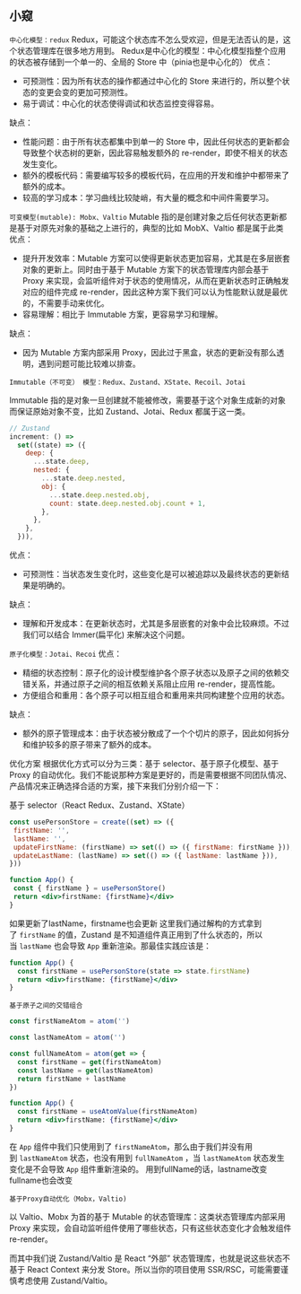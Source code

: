 

## 小窥

`中心化模型：redux`
Redux，可能这个状态库不怎么受欢迎，但是无法否认的是，这个状态管理库在很多地方用到。
Redux是中心化的模型：中心化模型指整个应用的状态被存储到一个单一的、全局的 Store 中（pinia也是中心化的）
优点：

- 可预测性：因为所有状态的操作都通过中心化的 Store 来进行的，所以整个状态的变更会变的更加可预测性。
- 易于调试：中心化的状态使得调试和状态监控变得容易。

缺点：

- 性能问题：由于所有状态都集中到单一的 Store 中，因此任何状态的更新都会导致整个状态树的更新，因此容易触发额外的 re-render，即使不相关的状态发生变化。
- 额外的模板代码：需要编写较多的模板代码，在应用的开发和维护中都带来了额外的成本。
- 较高的学习成本：学习曲线比较陡峭，有大量的概念和中间件需要学习。

`可变模型(mutable): Mobx、Valtio`
Mutable 指的是创建对象之后任何状态更新都是基于对原先对象的基础之上进行的，典型的比如 MobX、Valtio 都是属于此类
优点：

- 提升开发效率：Mutable 方案可以使得更新状态更加容易，尤其是在多层嵌套对象的更新上。同时由于基于 Mutable 方案下的状态管理库内部会基于 Proxy 来实现，会监听组件对于状态的使用情况，从而在更新状态时正确触发对应的组件完成 re-render，因此这种方案下我们可以认为性能默认就是最优的，不需要手动来优化。
- 容易理解：相比于 Immutable 方案，更容易学习和理解。

缺点：

- 因为 Mutable 方案内部采用 Proxy，因此过于黑盒，状态的更新没有那么透明，遇到问题可能比较难以排查。

`Immutable（不可变） 模型：Redux、Zustand、XState、Recoil、Jotai`

Immutable 指的是对象一旦创建就不能被修改，需要基于这个对象生成新的对象而保证原始对象不变，比如 Zustand、Jotai、Redux 都属于这一类。
```js
// Zustand
increment: () =>
  set((state) => ({
    deep: {
      ...state.deep,
      nested: {
        ...state.deep.nested,
        obj: {
          ...state.deep.nested.obj,
          count: state.deep.nested.obj.count + 1,
        },
      },
    },
  })),
```
优点：

- 可预测性：当状态发生变化时，这些变化是可以被追踪以及最终状态的更新结果是明确的。

缺点：

- 理解和开发成本：在更新状态时，尤其是多层嵌套的对象中会比较麻烦。不过我们可以结合 Immer(扁平化) 来解决这个问题。

`原子化模型：Jotai、Recoi`
优点：

- 精细的状态控制：原子化的设计模型维护各个原子状态以及原子之间的依赖交错关系，并通过原子之间的相互依赖关系阻止应用 re-render，提高性能。
- 方便组合和重用：各个原子可以相互组合和重用来共同构建整个应用的状态。

缺点：

- 额外的原子管理成本：由于状态被分散成了一个个切片的原子，因此如何拆分和维护较多的原子带来了额外的成本。

优化方案
根据优化方式可以分为三类：基于 selector、基于原子化模型、基于 Proxy 的自动优化。我们不能说那种方案是更好的，而是需要根据不同团队情况、产品情况来正确选择合适的方案，接下来我们分别介绍一下：

 基于 selector（React Redux、Zustand、XState）
 ```jsx
 const usePersonStore = create((set) => ({
  firstName: '',
  lastName: '',
  updateFirstName: (firstName) => set(() => ({ firstName: firstName })),
  updateLastName: (lastName) => set(() => ({ lastName: lastName })),
}))

function App() {
  const { firstName } = usePersonStore()
  return <div>firstName: {firstName}</div>
}
```
如果更新了lastName，firstname也会更新
这里我们通过解构的方式拿到了 `firstName` 的值，Zustand 是不知道组件真正用到了什么状态的，所以当 `lastName` 也会导致 `App` 重新渲染。那最佳实践应该是：
```jsx
function App() {
  const firstName = usePersonStore(state => state.firstName)
  return <div>firstName: {firstName}</div>
}
```

`基于原子之间的交错组合`
```jsx
const firstNameAtom = atom('')

const lastNameAtom = atom('')

const fullNameAtom = atom(get => {
  const firstName = get(firstNameAtom)
  const lastName = get(lastNameAtom)
  return firstName + lastName
})

function App() {
  const firstName = useAtomValue(firstNameAtom)
  return <div>firstName: {firstName}</div>
}
```
在 `App` 组件中我们只使用到了 `firstNameAtom`，那么由于我们并没有用到 `lastNameAtom` 状态，也没有用到 `fullNameAtom` ，当 `lastNameAtom` 状态发生变化是不会导致 `App` 组件重新渲染的。
用到fullName的话，lastname改变fullname也会改变

`基于Proxy自动优化（Mobx，Valtio)`

以 Valtio、Mobx 为首的基于 Mutable 的状态管理库：这类状态管理库内部采用 Proxy 来实现，会自动监听组件使用了哪些状态，只有这些状态变化才会触发组件 re-render。

而其中我们说 Zustand/Valtio 是 React “外部” 状态管理库，也就是说这些状态不基于 React Context 来分发 Store。所以当你的项目使用 SSR/RSC，可能需要谨慎考虑使用 Zustand/Valtio。